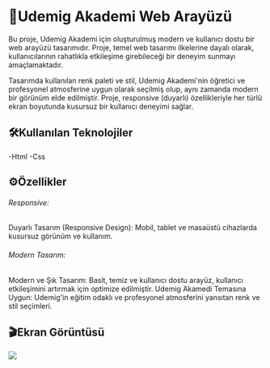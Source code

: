 <h1>🚀Udemig Akademi Web Arayüzü</h1>

Bu proje, Udemig Akademi için oluşturulmuş modern ve kullanıcı dostu bir web arayüzü tasarımıdır. Proje, temel web tasarımı ilkelerine dayalı olarak, kullanıcılarının rahatlıkla etkileşime girebileceği bir deneyim sunmayı amaçlamaktadır.

Tasarımda kullanılan renk paleti ve stil, Udemig Akademi'nin öğretici ve profesyonel atmosferine uygun olarak seçilmiş olup, aynı zamanda modern bir görünüm elde edilmiştir. Proje, responsive (duyarlı) özellikleriyle her türlü ekran boyutunda kusursuz bir kullanıcı deneyimi sağlar.

<h2>🛠️Kullanılan Teknolojiler</h2>

-Html
-Css

<h2>⚙️Özellikler</h2>

<h6>Responsive:</h6>

Duyarlı Tasarım (Responsive Design): Mobil, tablet ve masaüstü cihazlarda kusursuz görünüm ve kullanım.

<h6>Modern Tasarım:</h6>

Modern ve Şık Tasarım: Basit, temiz ve kullanıcı dostu arayüz, kullanıcı etkileşimini artırmak için optimize edilmiştir.
Udemig Akamedi Temasına Uygun: Udemig'in eğitim odaklı ve profesyonel atmosferini yansıtan renk ve stil seçimleri.

<h2>🎬Ekran Görüntüsü</h2>

![](./image/myProject.gif)
